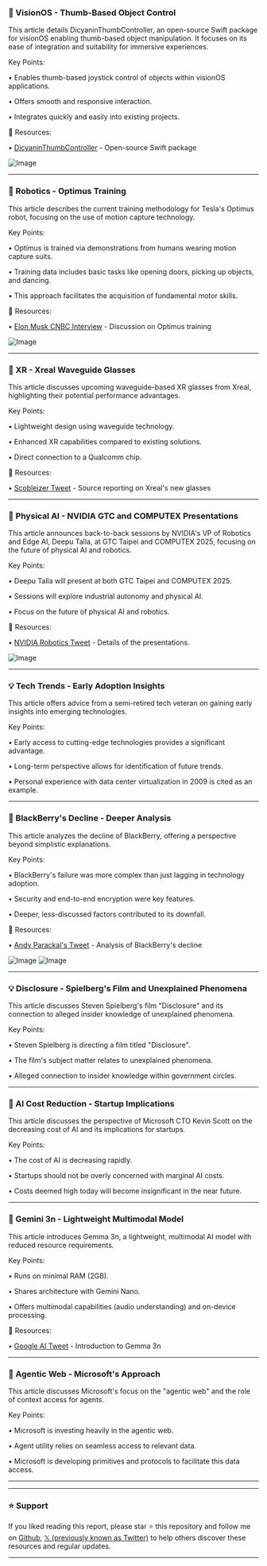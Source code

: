 ### 🤖 VisionOS - Thumb-Based Object Control

This article details DicyaninThumbController, an open-source Swift package for visionOS enabling thumb-based object manipulation.  It focuses on its ease of integration and suitability for immersive experiences.

Key Points:

• Enables thumb-based joystick control of objects within visionOS applications.


• Offers smooth and responsive interaction.


• Integrates quickly and easily into existing projects.


🔗 Resources:

• [DicyaninThumbController](https://x.com/hunter_spatial/status/1924981318451916983) - Open-source Swift package

![Image](https://pbs.twimg.com/amplify_video_thumb/1924981225900429313/img/cfeJCylb0Uy5NhdV.jpg)


---

### 🤖 Robotics - Optimus Training

This article describes the current training methodology for Tesla's Optimus robot, focusing on the use of motion capture technology.

Key Points:

• Optimus is trained via demonstrations from humans wearing motion capture suits.


•  Training data includes basic tasks like opening doors, picking up objects, and dancing.


• This approach facilitates the acquisition of fundamental motor skills.


🔗 Resources:

• [Elon Musk CNBC Interview](https://x.com/TheHumanoidHub/status/1924981814311133509) - Discussion on Optimus training


![Image](https://pbs.twimg.com/amplify_video_thumb/1924981088990199809/img/1lWaO1sru0vrAfSO.jpg)


---

### 🚀 XR - Xreal Waveguide Glasses

This article discusses upcoming waveguide-based XR glasses from Xreal, highlighting their potential performance advantages.

Key Points:

•  Lightweight design using waveguide technology.


• Enhanced XR capabilities compared to existing solutions.


• Direct connection to a Qualcomm chip.


🔗 Resources:

• [Scobleizer Tweet](https://x.com/Scobleizer/status/1924975909830066591) - Source reporting on Xreal's new glasses


---

### 🤖 Physical AI - NVIDIA GTC and COMPUTEX Presentations

This article announces back-to-back sessions by NVIDIA's VP of Robotics and Edge AI, Deepu Talla, at GTC Taipei and COMPUTEX 2025, focusing on the future of physical AI and robotics.

Key Points:

•  Deepu Talla will present at both GTC Taipei and COMPUTEX 2025.


• Sessions will explore industrial autonomy and physical AI.


• Focus on the future of physical AI and robotics.


🔗 Resources:

• [NVIDIA Robotics Tweet](https://x.com/NVIDIARobotics/status/1924976750032810025) - Details of the presentations.

![Image](https://pbs.twimg.com/media/GrbkJroXYAAS6i2?format=jpg&name=small)


---

### 💡 Tech Trends - Early Adoption Insights

This article offers advice from a semi-retired tech veteran on gaining early insights into emerging technologies.

Key Points:

• Early access to cutting-edge technologies provides a significant advantage.


•  Long-term perspective allows for identification of future trends.


• Personal experience with data center virtualization in 2009 is cited as an example.


---

### 🤖 BlackBerry's Decline - Deeper Analysis

This article analyzes the decline of BlackBerry, offering a perspective beyond simplistic explanations.

Key Points:

• BlackBerry's failure was more complex than just lagging in technology adoption.


•  Security and end-to-end encryption were key features.


• Deeper, less-discussed factors contributed to its downfall.


🔗 Resources:

• [Andy Parackal's Tweet](https://x.com/Andyparackal/status/1924968938473193716) - Analysis of BlackBerry's decline

![Image](https://pbs.twimg.com/media/GrbdC7xbAAEHsfy?format=jpg&name=small)
![Image](https://pbs.twimg.com/media/GrbdC72aoAA4uOD?format=jpg&name=small)


---

### 💡 Disclosure - Spielberg's Film and Unexplained Phenomena

This article discusses Steven Spielberg's film "Disclosure" and its connection to alleged insider knowledge of unexplained phenomena.

Key Points:

• Steven Spielberg is directing a film titled "Disclosure".


• The film's subject matter relates to unexplained phenomena.


•  Alleged connection to insider knowledge within government circles.


---

### 🤖 AI Cost Reduction - Startup Implications

This article discusses the perspective of Microsoft CTO Kevin Scott on the decreasing cost of AI and its implications for startups.

Key Points:

• The cost of AI is decreasing rapidly.


• Startups should not be overly concerned with marginal AI costs.


•  Costs deemed high today will become insignificant in the near future.


---

### 🤖 Gemini 3n - Lightweight Multimodal Model

This article introduces Gemma 3n, a lightweight, multimodal AI model with reduced resource requirements.

Key Points:

• Runs on minimal RAM (2GB).


• Shares architecture with Gemini Nano.


• Offers multimodal capabilities (audio understanding) and on-device processing.


🔗 Resources:

• [Google AI Tweet](https://x.com/GoogleAI/status/1924959098392486389) - Introduction to Gemma 3n

---

### 🤖 Agentic Web - Microsoft's Approach

This article discusses Microsoft's focus on the "agentic web" and the role of context access for agents.

Key Points:

• Microsoft is investing heavily in the agentic web.


•  Agent utility relies on seamless access to relevant data.


•  Microsoft is developing primitives and protocols to facilitate this data access.


---


---

### ⭐️ Support

If you liked reading this report, please star ⭐️ this repository and follow me on [Github](https://github.com/Drix10), [𝕏 (previously known as Twitter)](https://x.com/DRIX_10_) to help others discover these resources and regular updates.

---